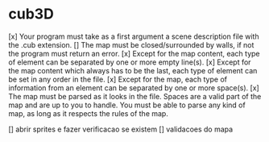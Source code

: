 # cub3D
[x] Your program must take as a first argument a scene description file with the .cub
extension.
[] The map must be closed/surrounded by walls, if not the program must return
an error.
[x] Except for the map content, each type of element can be separated by one or
more empty line(s).
[x] Except for the map content which always has to be the last, each type of
element can be set in any order in the file.
[x] Except for the map, each type of information from an element can be separated
by one or more space(s).
[x] The map must be parsed as it looks in the file. Spaces are a valid part of the
map and are up to you to handle. You must be able to parse any kind of map,
as long as it respects the rules of the map.


[] abrir sprites e fazer verificacao se existem 
[] validacoes do mapa
